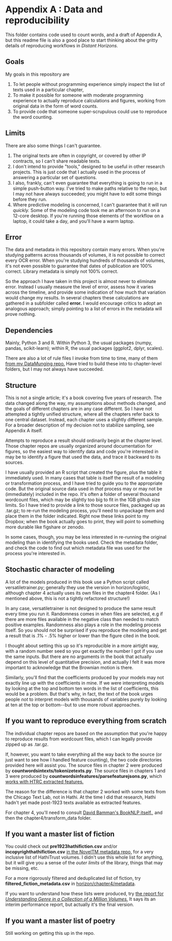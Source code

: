 Appendix A : Data and reproducibility
=====================================

This folder contains code used to count words, and a draft of Appendix A, but this readme file is also a good place to start thinking about the gritty details of reproducing workflows in *Distant Horizons.*

Goals
-----

My goals in this repository are

1. To let people without programming experience simply inspect the list of texts used in a particular chapter, 
2. To make it possible for someone with moderate programming experience to actually reproduce calculations and figures, working from original data in the form of word counts.
3. To provide code that someone super-scrupulous could use to reproduce the word counting.

Limits
------

There are also some things I can't guarantee. 

1. The original texts are often in copyright, or covered by other IP contracts, so I can't share readable texts.
2. I don't intend to provide "tools," designed to be useful in other research projects. This is just code that I actually used in the process of answering a particular set of questions.
3. I also, frankly, can't even guarantee that everything is going to run in a simple push-button way. I've tried to make paths relative to the repo, but I may not have always succeeded; you might have to edit some things before they run.
4. Where predictive modeling is concerned, I can't guarantee that it will run *quickly.* Some of the modeling code took me an afternoon to run on a 12-core desktop. If you're running those elements of the workflow on a laptop, it could take a day, and you'll have a warm laptop.

Error
-----
The data and metadata in this repository contain many errors. When you're studying patterns across thousands of volumes, it is not possible to correct every OCR error. When you're studying hundreds of thousands of volumes, it's not even possible to guarantee that dates of publication are 100% correct. Library metadata is simply not 100% correct.

So the approach I have taken in this project is almost never to eliminate error. Instead I usually measure the level of error, assess how it varies across the timeline, and provide some indication of how much that variation would change my results. In several chapters these calculations are gathered in a subfolder called **error.** I would encourage critics to adopt an analogous approach; simply pointing to a list of errors in the metadata will prove nothing.

Dependencies
------------

Mainly, Python 3 and R. Within Python 3, the usual packages (numpy, pandas, scikit-learn); within R, the usual packages (ggplot2, dplyr, scales). 

There are also a lot of rule files I invoke from time to time, many of them [from my DataMunging repo.](https://github.com/tedunderwood/DataMunging/tree/master/rulesets) Have tried to build these into to chapter-level folders, but I may not always have succeeded.

Structure
---------

This is not a single article; it's a book covering five years of research. The data changed along the way, my assumptions about methods changed, and the goals of different chapters are in any case different. So I have not attempted a tightly unified structure, where all the chapters refer back to one central dataset. Instead, each chapter uses a slightly different sample. For a broader description of my decision not to stabilize sampling, see Appendix A itself.

Attempts to reproduce a result should ordinarily begin at the chapter level. Those chapter repos are usually organized around documentation for figures, so the easiest way to identify data and code you're interested in may be to identify a figure that used the data, and trace it backward to its sources.

I have usually provided an R script that created the figure, plus the table it immediately used. In many cases that table is itself the result of a modeling or transformation process, and I have tried to guide you to the appropriate code. But the original source data used in *that* process may or may not be (immediately) included in the repo. It's often a folder of several thousand wordcount files, which may be slightly too big to fit in the 1GB github size limits. So I have tried to provide a link to those source files, packaged up as .tar.gz; to re-run the modeling process, you'll need to unpackage them and place them in the folder indicated. Right now these links point to my Dropbox; when the book actually goes to print, they will point to something more durable like figshare or zenodo.

In some cases, though, you may be less interested in re-running the original modeling than in identifying the books used. Check the metadata folder, and check the code to find out which metadata file was used for the process you're interested in.

Stochastic character of modeling
--------------------------------

A lot of the models produced in this book use a Python script called versatiletrainer.py; generally they use the version in horizon/logistic, although chapter 4 actually uses its own files in the chapter4 folder. (As I mentioned above, this is not a tightly refactored structure!) 

In any case, versatiletrainer is not designed to produce the same result every time you run it. Randomness comes in when files are selected, e.g if there are more files available in the negative class than needed to match positive examples. Randomness also plays a role in the modeling process itself. So you should not be surprised if you reproduce the modeling and get a result that is .1% - .5% higher or lower than the figure cited in the book.

I thought about setting this up so it's reproducible in a more airtight way, with a random number seed so you get exactly the number I got if you use the same inputs. But there are no arguments in the book that actually depend on this level of quantitative precision, and actually I felt it was more important to acknowledge that the Brownian motion is there.

Similarly, you'll find that the coefficients produced by your models may not exactly line up with the coefficients in mine. If we were interpreting models by looking at the top and bottom ten words in the list of coefficients, this would be a problem. But that's why, in fact, the text of the book urges people *not* to interpret models with thousands of variables purely by looking at ten at the top or bottom--but to use more robust approaches.

If you want to reproduce everything from scratch
-------------------------------------------------------

The individual chapter repos are based on the assumption that you're happy to reproduce results from wordcount files, which I can legally provide zipped up as .tar.gz.

If, however, you want to take everything all the way back to the source (or just want to see how I handled feature counting), the two code directories provided here will assist you. The source files in chapter 2 were produced by **countwordsintexts/tokenizetexts.py**. The source files in chapters 1 and 3 were produced by **countwordsinfeatures/parsefeaturejsons.py**, which [works with HTRC extracted features.](https://wiki.htrc.illinois.edu/display/COM/Extracted+Features+Dataset)

The reason for the difference is that chapter 2 worked with some texts from the Chicago Text Lab, not in Hathi. At the time I did that research, Hathi hadn't yet made post-1923 texts available as extracted features.

For chapter 4, you'll need to consult [David Bamman's BookNLP itself.](https://github.com/dbamman/book-nlp), and then the chapter4/transform_data folder.

If you want a master list of fiction
----------------------------------

You could check out **pre1923hathifiction.csv** and/or **incopyrighthathifiction.csv** [in the NovelTM metadata repo,](https://github.com/tedunderwood/noveltmmeta) for a very inclusive list of HathiTrust volumes. I didn't use this whole list for anything, but it will give you a sense of the *outer limits* of the library, things that may be missing, etc.

For a more rigorously filtered and deduplicated list of fiction, try **filtered_fiction_metadata.csv** in [horizon/chapter4/metadata](https://github.com/tedunderwood/horizon/tree/master/chapter4/metadata).

If you want to understand how these lists were produced, try [the report for *Understanding Genre in a Collection of a Million Volumes.*](https://figshare.com/articles/Understanding_Genre_in_a_Collection_of_a_Million_Volumes_Interim_Report/1281251) It says its an interim performance report, but actually it's the final version.

If you want a master list of poetry
-----------------------------------
Still working on getting this up in the repo.





